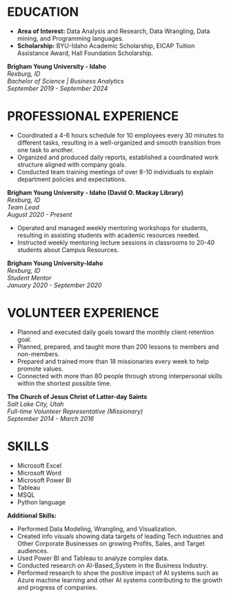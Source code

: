 # EDUCATION
- **Area of Interest:** Data Analysis and Research, Data Wrangling, Data mining, and Programming languages.
- **Scholarship:** BYU-Idaho Academic Scholarship, EICAP Tuition Assistance Award, Hall Foundation Scholarship.
  
**Brigham Young University - Idaho**  
*Rexburg, ID*  
*Bachelor of Science | Business Analytics*  
*September 2019 - September 2024*

# PROFESSIONAL EXPERIENCE
- Coordinated a 4-6 hours schedule for 10 employees every 30 minutes to different tasks, resulting in a well-organized and smooth transition from one task to another.
- Organized and produced daily reports, established a coordinated work structure aligned with company goals.
- Conducted team training meetings of over 8-10 individuals to explain department policies and expectations.

**Brigham Young University - Idaho (David O. Mackay Library)**  
*Rexburg, ID*  
*Team Lead*  
*August 2020 - Present*
- Operated and managed weekly mentoring workshops for students, resulting in assisting students with academic resources needed.
- Instructed weekly mentoring lecture sessions in classrooms to 20-40 students about Campus Resources.

**Brigham Young University-Idaho**  
*Rexburg, ID*  
*Student Mentor*  
*January 2020 - September 2020*

# VOLUNTEER EXPERIENCE
- Planned and executed daily goals toward the monthly client retention goal.
- Planned, prepared, and taught more than 200 lessons to members and non-members.
- Prepared and trained more than 18 missionaries every week to help promote values.
- Connected with more than 80 people through strong interpersonal skills within the shortest possible time.

**The Church of Jesus Christ of Latter-day Saints**  
*Salt Lake City, Utah*  
*Full-time Volunteer Representative (Missionary)*  
*September 2014 - March 2016*

# SKILLS
- Microsoft Excel
- Microsoft Word
- Microsoft Power BI
- Tableau
- MSQL
- Python language

**Additional Skills:**
- Performed Data Modeling, Wrangling, and Visualization.
- Created info visuals showing data targets of leading Tech industries and Other Corporate Businesses on growing Profits, Sales, and Target audiences.
- Used Power BI and Tableau to analyze complex data.
- Conducted research on AI-Based_System in the Business Industry.
- Performed research to show the positive impact of AI systems such as Azure machine learning and other AI systems contributing to the growth and progress of companies.




